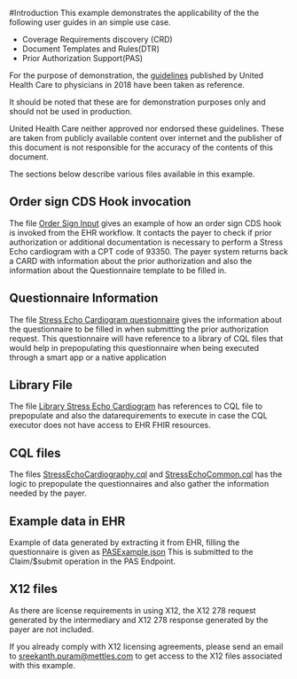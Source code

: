 #Introduction
This example demonstrates the applicability of the the following user guides in an simple use case.
<ul>
<li> Coverage Requirements discovery (CRD)</li>
<li> Document Templates and Rules(DTR)</li>
<li> Prior Authorization Support(PAS) </li>
</ul>

For the purpose of demonstration, the [guidelines](UHC-Cardiology.pdf) published by United Health Care to physicians in 2018 have been taken as reference.

It should be noted that these are for demonstration purposes only and should not be used in production.

United Health Care neither approved nor endorsed these guidelines. These are taken from publicly available content over internet and the publisher of this document is not responsible for the accuracy of the contents of this document.

The sections below describe various files available in this example. 

## Order sign CDS Hook invocation
The file  [Order Sign Input](Order-sign-Input.json) gives an example of how an order sign CDS hook is invoked from the EHR workflow.
It contacts the payer to check if prior authorization or additional documentation is necessary to perform a Stress Echo cardiogram with a CPT code of 93350.
The payer system returns back a CARD with information about the prior authorization and also the information about the Questionnaire template to be filled in.

## Questionnaire Information
The file [Stress Echo Cardiogram questionnaire](StressEchoCardiography.json) gives the information about the questionnaire to be filled in when submitting the prior authorization request.
This questionnaire will have reference to a library of CQL files that would help in prepopulating this questionnaire when being executed through a smart app or a native application

## Library File

The file [Library Stress Echo Cardiogram](Library-StressEchoCardiography.json) has references to CQL file to prepopulate and also the datarequirements to execute in case the CQL executor does not have access to EHR FHIR resources.

## CQL files

The files [StressEchoCardiography.cql](StressEchoCardiography.cql) and [StressEchoCommon.cql](StressEchoCommon.cql) has the logic to prepopulate the questionnaires and also gather the information needed by the payer.

## Example data in EHR

Example of data generated by extracting it from EHR, filling the questionnaire is given as [PASExample.json](PASExample.json)
This is submitted to the Claim/$submit operation in the PAS Endpoint.

## X12 files

As there are license requirements in using X12, the X12 278 request generated by the intermediary and X12 278 response generated by the payer are not included.

If you already comply with X12 licensing agreements, please send an email to sreekanth.puram@mettles.com to get access to the X12 files associated with this example.



